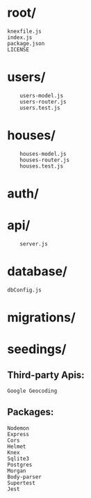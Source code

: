 # root/
    knexfile.js
    index.js
    package.json
    LICENSE

#   users/
        users-model.js
        users-router.js
        users.test.js

#   houses/
        houses-model.js
        houses-router.js
        houses.test.js

#   auth/

#   api/
        server.js

#   database/

    dbConfig.js

#        migrations/

#        seedings/

## Third-party Apis:
    Google Geocoding

## Packages:

    Nodemon
    Express
    Cors
    Helmet
    Knex
    Sqlite3
    Postgres
    Morgan
    Body-parser
    Supertest
    Jest
